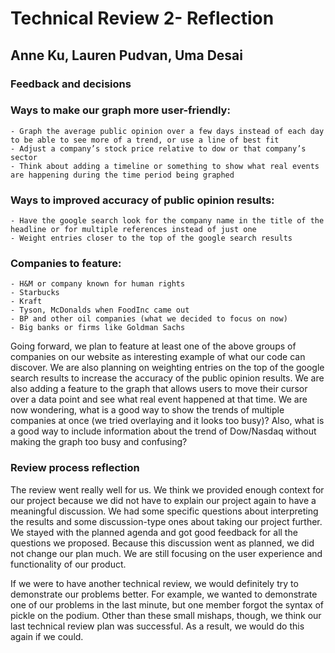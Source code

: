 # Technical Review 2- Reflection
## Anne Ku, Lauren Pudvan, Uma Desai

### **Feedback and decisions**

### Ways to make our graph more user-friendly:
	- Graph the average public opinion over a few days instead of each day to be able to see more of a trend, or use a line of best fit
	- Adjust a company’s stock price relative to dow or that company’s sector
	- Think about adding a timeline or something to show what real events are happening during the time period being graphed
### Ways to improved accuracy of public opinion results:
	- Have the google search look for the company name in the title of the headline or for multiple references instead of just one
	- Weight entries closer to the top of the google search results
### Companies to feature:
	- H&M or company known for human rights
	- Starbucks
	- Kraft
	- Tyson, McDonalds when FoodInc came out
	- BP and other oil companies (what we decided to focus on now)
	- Big banks or firms like Goldman Sachs

Going forward, we plan to feature at least one of the above groups of companies on our website as interesting example of what our code can discover. We are also planning on weighting entries on the top of the google search results to increase the accuracy of the public opinion results. We are also adding a feature to the graph that allows users to move their cursor over a data point and see what real event happened at that time. We are now wondering, what is a good way to show the trends of multiple companies at once (we tried overlaying and it looks too busy)? Also, what is a good way to include information about the trend of Dow/Nasdaq without making the graph too busy and confusing?


### **Review process reflection**
    
The review went really well for us. We think we provided enough context for our project because we did not have to explain our project again to have a meaningful discussion. We had some specific questions about interpreting the results and some discussion-type ones about taking our project further. We stayed with the planned agenda and got good feedback for all the questions we proposed. Because this discussion went as planned, we did not change our plan much. We are still focusing on the user experience and functionality of our product.

If we were to have another technical review, we would definitely try to demonstrate our problems better. For example, we wanted to demonstrate one of our problems in the last minute, but one member forgot the syntax of pickle on the podium. Other than these small mishaps, though, we think our last technical review plan was successful. As a result, we would do this again if we could. 
